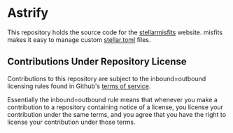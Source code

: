 # Astrify

This repository holds the source code for the [stellarmisfits](https://stellarmisfits.site) website. misfits makes it easy to manage custom [stellar.toml](https://github.com/stellar/stellar-protocol/blob/master/ecosystem/sep-0001.md#issuer-documentation) files.

## Contributions Under Repository License
Contributions to this repository are subject to the inbound=outbound licensing rules found in Github's [terms of service](https://help.github.com/en/articles/github-terms-of-service#6-contributions-under-repository-license).

Essentially the inbound=outbound rule means that whenever you make a contribution to a repository containing notice of a license, you license your contribution under the same terms, and you agree that you have the right to license your contribution under those terms.
